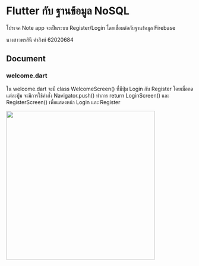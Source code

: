 # Flutter กับ ฐานข้อมูล NoSQL
โปรเจค Note app จะเป็นระบบ Register/Login โดยเชื่อมต่อกับฐานข้อมูล Firebase

นางสาวพรสินี คำสิงห์ 62020684

## Document
### welcome.dart
ใน welcome.dart จะมี class WelcomeScreen() ที่มีปุ่ม Login กับ Register
โดยเมื่อกดแต่ละปุุ่ม จะมีการใช้คำสั่ง Navigator.push() ทำการ return LoginScreen() และ RegisterScreen() 
เพื่อแสดงหน้า Login และ Register

<img src="https://user-images.githubusercontent.com/48233991/137513104-7aedecd9-66ec-41c4-982b-37ce4f9105ed.png" height="400" /> 

